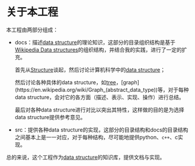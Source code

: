 # 关于本工程

本工程由两部分组成：

- docs：描述[data structure](https://en.wikipedia.org/wiki/Data_structure)的理论知识，这部分的目录组织结构是基于[Wikipedia Data structures](https://en.wikipedia.org/wiki/Data_structure)的组织结构，并结合我的实践，进行了一定的扩充。

  首先从[Structure](./Structure/Structure.md)谈起，然后讨论计算机科学中的[data structure](https://en.wikipedia.org/wiki/Data_structure)；

  然后讨论各种具体的data structure，如[tree](https://en.wikipedia.org/wiki/Tree_(data_structure))，[graph](https://en.wikipedia.org/wiki/Graph_(abstract_data_type))等，对于每种data structure，会对它的各方面（描述、表示、实现、操作）进行总结。

  最后对各种data structure进行对比以突出其特性，这样做的目的是为选择data structure提供参考意见。

- src：提供各种data structure的实现，这部分的目录结构和docs的目录结构之间基本上是一一对应，对于每种结构，尽可能地提供python、`c++`、c实现。



总的来说，这个工程作为[data structure](https://en.wikipedia.org/wiki/Data_structure)的知识库，提供文档与实现。

